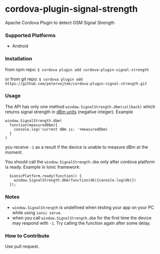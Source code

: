 # cordova-plugin-signal-strength

Apache Cordova Plugin to detect GSM Signal Strength

### Supported Platforms

* Android

### Installation

from npm repo:
`$ cordova plugin add cordova-plugin-signal-strength`

or from git repo:
`$ cordova plugin add https://github.com/petervojtek/cordova-plugin-signal-strength.git`

### Usage

The API has only one method `window.SignalStrength.dbm(callback)` which returns signal strength in [dBm units](http://powerfulsignal.com/cell-signal-strength.aspx) (negative integer).
Example
```
window.SignalStrength.dbm(
  function(measuredDbm){
    console.log('current dBm is: '+measuredDbm)
  }
)
```

you receive `-1` as a result if the device is unable to measure dBm at the moment.

You should call the `window.SignalStrength.dbm` only after cordova platform is ready. 
Example in Ionic framework:

```
  $ionicPlatform.ready(function() {
    window.SignalStrength.dbm(function(db){console.log(db)})
  });
```

### Notes

* `window.SignalStrength` is undefined when testing your app on your PC while using `ionic serve`.
* when you call `window.SignalStrength.dbm` for the first time the device may respond with `-1`. Try calling the function again after some delay.

### How to Contribute

Use pull request.
